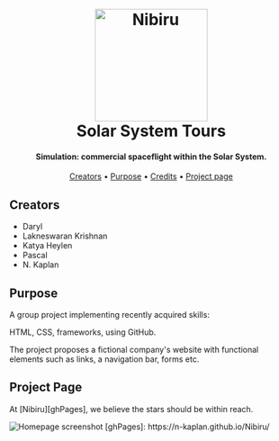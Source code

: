 
<h1 align="center">
  <br>
  <a href="https://n-kaplan.github.io/Nibiru/"><img src="https://cdn.glitch.com/85de6182-354b-4c86-bf82-84655187b399%2Flogo.svg?v=1632234356912" alt="Nibiru" width="200"></a>
  <br>
  Solar System Tours
  <br>
</h1>

<h4 align="center">Simulation: commercial spaceflight within the Solar System.</h4>


<p align="center">
  <a href="#creators">Creators</a> •
  <a href="#purpose">Purpose</a> •
  <a href="#credits">Credits</a> •
  <a href="#project-page">Project page</a>
</p>


## Creators

* Daryl
* Lakneswaran Krishnan
* Katya Heylen
* Pascal
* N. Kaplan



## Purpose

A group project implementing recently acquired skills:

HTML, CSS, frameworks, using GitHub.

The project proposes a fictional company's website with functional elements such as links, a navigation bar, forms etc.

## Project Page


At [Nibiru][ghPages], we believe the stars should be within reach.

<img src="https://cdn.glitch.com/85de6182-354b-4c86-bf82-84655187b399%2Fhome.png?v=1632407040481" alt="Homepage screenshot">
[ghPages]: https://n-kaplan.github.io/Nibiru/
